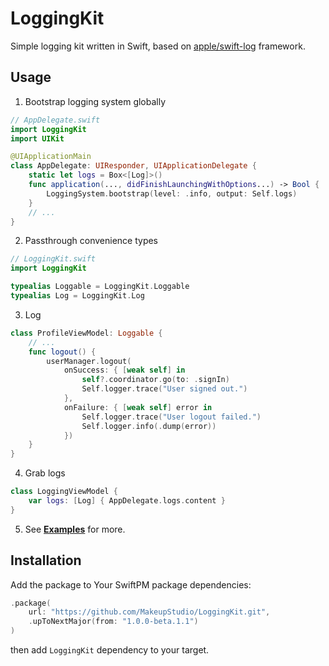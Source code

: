 # LoggingKit

Simple logging kit written in Swift, based on [apple/swift-log](https://github.com/apple/swift-log) framework.

## Usage

1. Bootstrap logging system globally

```swift
// AppDelegate.swift
import LoggingKit
import UIKit

@UIApplicationMain
class AppDelegate: UIResponder, UIApplicationDelegate {
    static let logs = Box<[Log]>()
    func application(..., didFinishLaunchingWithOptions...) -> Bool {
        LoggingSystem.bootstrap(level: .info, output: Self.logs)
    }
    // ...
}
```
2. Passthrough convenience types

```swift
// LoggingKit.swift
import LoggingKit

typealias Loggable = LoggingKit.Loggable
typealias Log = LoggingKit.Log
```

3. Log

```swift
class ProfileViewModel: Loggable {
    // ...
    func logout() {
        userManager.logout(
            onSuccess: { [weak self] in
                self?.coordinator.go(to: .signIn)
                Self.logger.trace("User signed out.")
            }, 
            onFailure: { [weak self] error in
                Self.logger.trace("User logout failed.")
                Self.logger.info(.dump(error))
            })
    }
}
```

4. Grab logs

```swift
class LoggingViewModel {
    var logs: [Log] { AppDelegate.logs.content }
}
```

5. See  **[Examples](./Examples)** for more.

## Installation

Add the package to Your SwiftPM package dependencies:

```swift
.package(
    url: "https://github.com/MakeupStudio/LoggingKit.git", 
    .upToNextMajor(from: "1.0.0-beta.1.1")
)
```

then add `LoggingKit` dependency to your target.